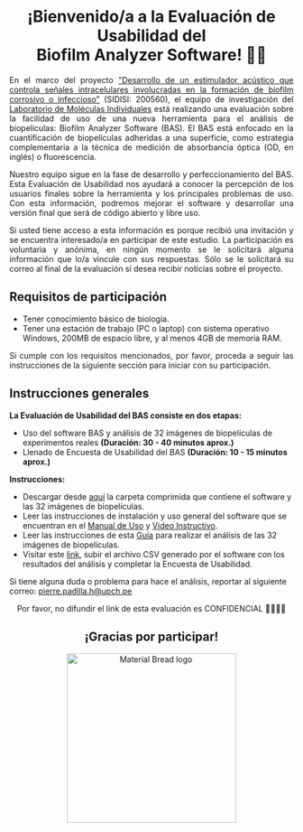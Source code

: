 <h1 align="center">¡Bienvenido/a a la Evaluación de Usabilidad del <br>Biofilm Analyzer Software! 👋😄</h1>

<p align="justify"> En el marco del proyecto <a href="https://youtu.be/V6LBSABOc2g?t=169" target="_blank" rel="noreferrer noopener">"Desarrollo de un estimulador acústico que controla señales intracelulares involucradas en la formación de biofilm corrosivo o infeccioso"</a> (SIDISI: 200560), el equipo de investigación del <a href="https://investigacion.cayetano.edu.pe/catalogo/biotecnologia/lmi" target="_blank" rel="noreferrer noopener">Laboratorio de Moléculas Individuales</a> está realizando una evaluación sobre la facilidad de uso de una nueva herramienta para el análisis de biopelículas: Biofilm Analyzer Software (BAS). El BAS está enfocado en la cuantificación de biopelículas adheridas a una superficie, como estrategia complementaria a la técnica de medición de absorbancia óptica (OD, en inglés) o fluorescencia.</p>

<p align="justify">Nuestro equipo sigue en la fase de desarrollo y perfeccionamiento del BAS. Esta Evaluación de Usabilidad nos ayudará a conocer la percepción de los usuarios finales sobre la herramienta y los principales problemas de uso. Con esta información, podremos mejorar el software y desarrollar una versión final que será de código abierto y libre uso.</p>

<p align="justify">Si usted tiene acceso a esta información es porque recibió una invitación y se encuentra interesado/a en participar de este estudio. La participación es voluntaria y anónima, en ningún momento se le solicitará alguna información que lo/a vincule con sus respuestas. Sólo se le solicitará su correo al final de la evaluación si desea recibir noticias sobre el proyecto.</p>  

## Requisitos de participación
- Tener conocimiento básico de biología.
- Tener una estación de trabajo (PC o laptop) con sistema operativo Windows, 200MB de espacio libre, y al menos 4GB de memoria RAM.

<p align="justify">Si cumple con los requisitos mencionados, por favor, proceda a seguir las instrucciones de la siguiente sección para iniciar con su participación.</p>

## Instrucciones generales

**La Evaluación de Usabilidad del BAS consiste en dos etapas:**
- Uso del software BAS y análisis de 32 imágenes de biopelículas de experimentos reales **(Duración: 30 - 40 minutos aprox.)**
- Llenado de Encuesta de Usabilidad del BAS **(Duración: 10 - 15 minutos aprox.)**

**Instrucciones:**
- Descargar desde [aquí]() la carpeta comprimida que contiene el software y las 32 imágenes de biopelículas.
- Leer las instrucciones de instalación y uso general del software que se encuentran en el [Manual de Uso]() y [Video Instructivo]().
- Leer las instrucciones de esta [Guía](docs/instructions.md) para realizar el análisis de las 32 imágenes de biopelículas.
- Visitar este [link](), subir el archivo CSV generado por el software con los resultados del análisis y completar la Encuesta de Usabilidad.

Si tiene alguna duda o problema para hace el análisis, reportar al siguiente correo: pierre.padilla.h@upch.pe

<p align="center">Por favor, no difundir el link de esta evaluación es CONFIDENCIAL 🕵️‍♀️🕵️‍♂️</p>

<h2 align="center">¡Gracias por participar!</h2> 

<p align="center">
  <img width="300" src="https://media0.giphy.com/media/4ece4LYgAWcCNGSxcl/giphy.gif?cid=790b76119356bd88641730cb327a6c135e908e080ad42aab&rid=giphy.gif&ct=g" alt="Material Bread logo">
</p>

